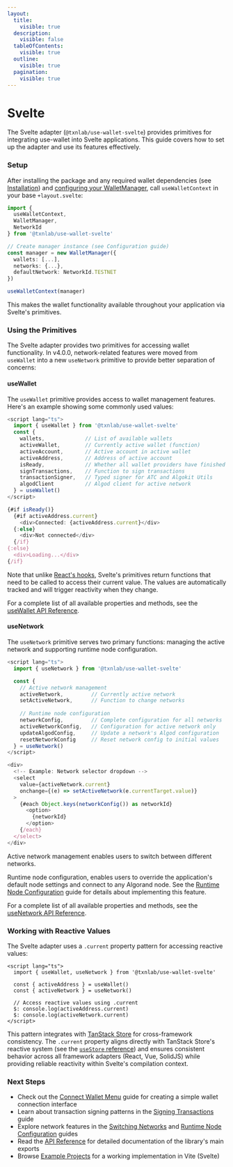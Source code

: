 ```yaml
---
layout:
  title:
    visible: true
  description:
    visible: false
  tableOfContents:
    visible: true
  outline:
    visible: true
  pagination:
    visible: true
---
```


# Svelte

The Svelte adapter (`@txnlab/use-wallet-svelte`) provides primitives for integrating use-wallet into Svelte applications. This guide covers how to set up the adapter and use its features effectively.

### Setup

After installing the package and any required wallet dependencies (see [Installation](../getting-started/installation.md)) and [configuring your WalletManager](../getting-started/configuration.md), call `useWalletContext` in your base `+layout.svelte`:

```ts
import {
  useWalletContext,
  WalletManager,
  NetworkId
} from '@txnlab/use-wallet-svelte'

// Create manager instance (see Configuration guide)
const manager = new WalletManager({
  wallets: [...],
  networks: {...},
  defaultNetwork: NetworkId.TESTNET
})

useWalletContext(manager)
```

This makes the wallet functionality available throughout your application via Svelte's primitives.

### Using the Primitives

The Svelte adapter provides two primitives for accessing wallet functionality. In v4.0.0, network-related features were moved from `useWallet` into a new `useNetwork` primitive to provide better separation of concerns:

#### useWallet

The `useWallet` primitive provides access to wallet management features. Here's an example showing some commonly used values:

```typescript
<script lang="ts">
  import { useWallet } from '@txnlab/use-wallet-svelte'
  const { 
    wallets,             // List of available wallets
    activeWallet,        // Currently active wallet (function)
    activeAccount,       // Active account in active wallet
    activeAddress,       // Address of active account
    isReady,             // Whether all wallet providers have finished initialization
    signTransactions,    // Function to sign transactions
    transactionSigner,   // Typed signer for ATC and Algokit Utils
    algodClient          // Algod client for active network
  } = useWallet()
</script>

{#if isReady()}
  {#if activeAddress.current}
    <div>Connected: {activeAddress.current}</div>
  {:else}
    <div>Not connected</div>
  {/if}
{:else}
  <div>Loading...</div>
{/if}
```

Note that unlike [React's hooks](react.md#using-the-hooks), Svelte's primitives return functions that need to be called to access their current value. The values are automatically tracked and will trigger reactivity when they change.

For a complete list of all available properties and methods, see the [useWallet API Reference](../api-reference/usewallet.md).

#### useNetwork

The `useNetwork` primitive serves two primary functions: managing the active network and supporting runtime node configuration.

```typescript
<script lang="ts">
  import { useNetwork } from '@txnlab/use-wallet-svelte'

  const {
    // Active network management
    activeNetwork,         // Currently active network
    setActiveNetwork,      // Function to change networks
    
    // Runtime node configuration
    networkConfig,         // Complete configuration for all networks
    activeNetworkConfig,   // Configuration for active network only
    updateAlgodConfig,     // Update a network's Algod configuration
    resetNetworkConfig     // Reset network config to initial values
  } = useNetwork()
</script>

<div>
  <!-- Example: Network selector dropdown -->
  <select
    value={activeNetwork.current}
    onchange={(e) => setActiveNetwork(e.currentTarget.value)}
  >
    {#each Object.keys(networkConfig()) as networkId}
      <option>
        {networkId}
      </option>
    {/each}
  </select>
</div>
```

Active network management enables users to switch between different networks.

Runtime node configuration, enables users to override the application's default node settings and connect to any Algorand node. See the [Runtime Node Configuration](../guides/runtime-node-configuration.md) guide for details about implementing this feature.

For a complete list of all available properties and methods, see the [useNetwork API Reference](../api-reference/usenetwork.md).

### Working with Reactive Values

The Svelte adapter uses a `.current` property pattern for accessing reactive values:

```tsx
<script lang="ts">
  import { useWallet, useNetwork } from '@txnlab/use-wallet-svelte'

  const { activeAddress } = useWallet()
  const { activeNetwork } = useNetwork()
  
  // Access reactive values using .current
  $: console.log(activeAddress.current)
  $: console.log(activeNetwork.current)
</script>
```

This pattern integrates with [TanStack Store](https://tanstack.com/store) for cross-framework consistency. The `.current` property aligns directly with TanStack Store's reactive system (see the [`useStore` reference](https://tanstack.com/store/v0/docs/framework/svelte/reference/functions/usestore)) and ensures consistent behavior across all framework adapters (React, Vue, SolidJS) while providing reliable reactivity within Svelte's compilation context.

### Next Steps

* Check out the [Connect Wallet Menu](../guides/connect-wallet-menu.md) guide for creating a simple wallet connection interface
* Learn about transaction signing patterns in the [Signing Transactions](../guides/signing-transactions.md) guide
* Explore network features in the [Switching Networks](../guides/switching-networks.md) and [Runtime Node Configuration](../guides/runtime-node-configuration.md) guides
* Read the [API Reference](broken-reference) for detailed documentation of the library's main exports
* Browse [Example Projects](../resources/example-projects.md) for a working implementation in Vite (Svelte)
